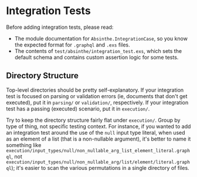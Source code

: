 # Integration Tests

Before adding integration tests, please read:

- The module documentation for `Absinthe.IntegrationCase`, so you know
  the expected format for `.graphql` and `.exs` files.
- The contents of `test/absinthe/integration_test.exs`, which sets the
  default schema and contains custom assertion logic for some tests.

## Directory Structure

Top-level directories should be pretty self-explanatory. If your
integration test is focused on parsing or validation errors (ie,
documents that don't get executed), put it in `parsing/` or
`validation/`, respectively. If your integration test has a passing
(executed) scenario, put it in `execution/`.

Try to keep the directory structure fairly flat under
`execution/`. Group by type of thing, not specific testing
context. For instance, if you wanted to add an integration test around
the use of the `null` input type literal, when used as an element of a
list (that is a non-nullable argument), it's better to name it
something like
`execution/input_types/null/non_nullable_arg_list_element_literal.graphql`,
not
`execution/input_types/null/non_nullable_arg/list/element/literal.graphql`);
it's easier to scan the various permutations in a single directory of
files.
